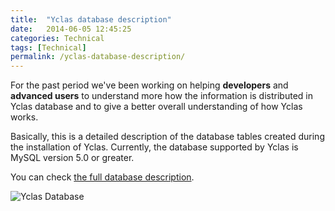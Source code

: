 ```yaml
---
title:  "Yclas database description"
date:   2014-06-05 12:45:25
categories: Technical
tags: [Technical]
permalink: /yclas-database-description/
---
```

For the past period we've been working on helping **developers** and **advanced users** to understand more how the information is distributed in Yclas database and to give a better overall understanding of how Yclas works.

Basically, this is a detailed description of the database tables created during the installation of Yclas. Currently, the database supported by Yclas is MySQL version 5.0 or greater.

You can check [the full database description](https://github.com/open-classifieds/openclassifieds2/wiki/Database-Description).

![Yclas Database](//open-classifieds.com/wp-content/uploads/2014/06/Database.png)


